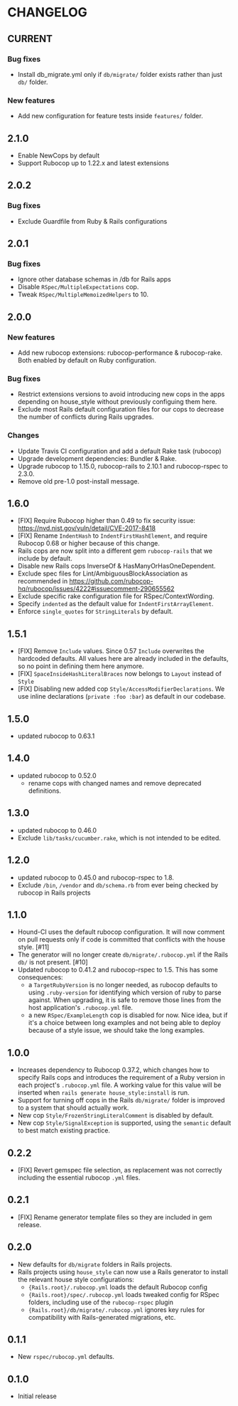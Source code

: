# CHANGELOG

## CURRENT
### Bug fixes
- Install db_migrate.yml only if `db/migrate/` folder exists rather than just `db/` folder.
### New features
- Add new configuration for feature tests inside `features/` folder.

## 2.1.0
- Enable NewCops by default
- Support Rubocop up to 1.22.x and latest extensions

## 2.0.2
### Bug fixes
- Exclude Guardfile from Ruby & Rails configurations

## 2.0.1
### Bug fixes
- Ignore other database schemas in /db for Rails apps
- Disable `RSpec/MultipleExpectations` cop.
- Tweak `RSpec/MultipleMemoizedHelpers` to 10.

## 2.0.0
### New features

- Add new rubocop extensions: rubocop-performance & rubocop-rake. Both enabled by default on Ruby configuration.

### Bug fixes

- Restrict extensions versions to avoid introducing new cops in the apps depending on house_style without previously configuing them here.
- Exclude most Rails default configuration files for our cops to decrease the number of conflicts during Rails upgrades.

### Changes

- Update Travis CI configuration and add a default Rake task (rubocop)
- Upgrade development dependencies: Bundler & Rake.
- Upgrade rubocop to 1.15.0, rubocop-rails to 2.10.1 and rubocop-rspec to 2.3.0.
- Remove old pre-1.0 post-install message.

## 1.6.0
- [FIX] Require Rubocop higher than 0.49 to fix security issue: https://nvd.nist.gov/vuln/detail/CVE-2017-8418
- [FIX] Rename `IndentHash` to `IndentFirstHashElement`, and require Rubocop 0.68 or higher because of this change.
- Rails cops are now split into a different gem `rubocop-rails` that we include by default.
- Disable new Rails cops InverseOf & HasManyOrHasOneDependent.
- Exclude spec files for Lint/AmbiguousBlockAssociation as recommended in https://github.com/rubocop-hq/rubocop/issues/4222#issuecomment-290655562
- Exclude specific rake configuration file for RSpec/ContextWording.
- Specify `indented` as the default value for `IndentFirstArrayElement`.
- Enforce `single_quotes` for `StringLiterals` by default.


## 1.5.1
- [FIX] Remove `Include` values. Since 0.57 `Include` overwrites the hardcoded defaults. All values here are already included in the defaults, so no point in defining them here anymore.
- [FIX] `SpaceInsideHashLiteralBraces` now belongs to `Layout` instead of `Style`
- [FIX] Disabling new added cop `Style/AccessModifierDeclarations`. We use inline declarations (`private :foo :bar`) as default in our codebase.

## 1.5.0
- updated rubocop to 0.63.1

## 1.4.0

- updated rubocop to 0.52.0
  - rename cops with changed names and remove deprecated definitions.

## 1.3.0

- updated rubocop to 0.46.0
- Exclude `lib/tasks/cucumber.rake`, which is not intended to be edited.

## 1.2.0

- updated rubocop to 0.45.0 and rubocop-rspec to 1.8.
- Exclude `/bin`, `/vendor` and `db/schema.rb` from ever being checked by rubocop in Rails projects

## 1.1.0

- Hound-CI uses the default rubocop configuration. It will now comment on pull requests only if code is committed that conflicts with the house style. [#11]
- The generator will no longer create `db/migrate/.rubocop.yml` if the Rails `db/` is not present. [#10]
- Updated rubocop to 0.41.2 and rubocop-rspec to 1.5. This has some consequences:
    - a `TargetRubyVersion` is no longer needed, as rubocop defaults to using `.ruby-version` for identifying which version of ruby to parse against. When upgrading, it is safe to remove those lines from the host application's `.rubocop.yml` file.
    - a new `RSpec/ExampleLength` cop is disabled for now. Nice idea, but if it's a choice between long examples and not being able to deploy because of a style issue, we should take the long examples.

## 1.0.0

- Increases dependency to Rubocop 0.37.2, which changes how to specify Rails cops and introduces the requirement of a Ruby version in each project's `.rubocop.yml` file. A working value for this value will be inserted when `rails generate house_style:install` is run.
- Support for turning off cops in the Rails `db/migrate/` folder is improved to a system that should actually work.
- New cop `Style/FrozenStringLiteralComment` is disabled by default.
- New cop `Style/SignalException` is supported, using the `semantic` default to best match existing practice.

## 0.2.2

- [FIX] Revert gemspec file selection, as replacement was not correctly including the essential rubocop `.yml` files.

## 0.2.1

- [FIX] Rename generator template files so they are included in gem release.

## 0.2.0

- New defaults for `db/migrate` folders in Rails projects.
- Rails projects using `house_style` can now use a Rails generator to install the relevant house style configurations:
    - `{Rails.root}/.rubocop.yml` loads the default Rubocop config
    - `{Rails.root}/spec/.rubocop.yml` loads tweaked config for RSpec folders, including use of the `rubocop-rspec` plugin
    - `{Rails.root}/db/migrate/.rubocop.yml` ignores key rules for compatibility with Rails-generated migrations, etc.

## 0.1.1

- New `rspec/rubocop.yml` defaults.

## 0.1.0

- Initial release
